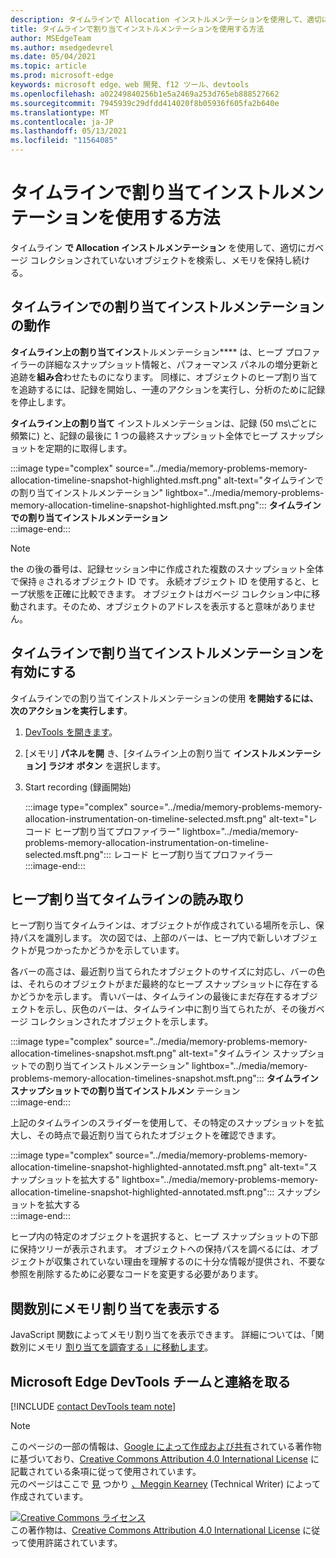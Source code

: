 ```yaml
---
description: タイムラインで Allocation インストルメンテーションを使用して、適切にガベージ コレクションされていないオブジェクトを検索し、メモリを保持し続ける。
title: タイムラインで割り当てインストルメンテーションを使用する方法
author: MSEdgeTeam
ms.author: msedgedevrel
ms.date: 05/04/2021
ms.topic: article
ms.prod: microsoft-edge
keywords: microsoft edge、web 開発、f12 ツール、devtools
ms.openlocfilehash: a02249840256b1e5a2469a253d765eb888527662
ms.sourcegitcommit: 7945939c29dfdd414020f8b05936f605fa2b640e
ms.translationtype: MT
ms.contentlocale: ja-JP
ms.lasthandoff: 05/13/2021
ms.locfileid: "11564085"
---
```

<!-- Copyright Meggin Kearney 

   Licensed under the Apache License, Version 2.0 (the "License");
   you may not use this file except in compliance with the License.
   You may obtain a copy of the License at

       https://www.apache.org/licenses/LICENSE-2.0

   Unless required by applicable law or agreed to in writing, software
   distributed under the License is distributed on an "AS IS" BASIS,
   WITHOUT WARRANTIES OR CONDITIONS OF ANY KIND, either express or implied.
   See the License for the specific language governing permissions and
   limitations under the License. -->
# <a name="how-to-use-allocation-instrumentation-on-timeline"></a>タイムラインで割り当てインストルメンテーションを使用する方法  

タイムライン **で Allocation インストルメンテーション** を使用して、適切にガベージ コレクションされていないオブジェクトを検索し、メモリを保持し続ける。  

## <a name="how-allocation-instrumentation-on-timeline-works"></a>タイムラインでの割り当てインストルメンテーションの動作  

**タイムライン上の割り当てインス**トルメンテーション**** は、ヒープ プロファイラーの詳細なスナップショット情報と、パフォーマンス パネルの増分更新と追跡を**組み合**わせたものになります。  同様に、オブジェクトのヒープ割り当てを追跡するには、記録を開始し、一連のアクションを実行し、分析のために記録を停止します。  

<!--todo: add profile memory problems (heap profiler) section when available  -->  
<!--todo: add profile evaluate performance (Performance panel) section when available  -->  

**タイムライン上の割り当て** インストルメンテーションは、記録 \(50 ms\ごとに頻繁に) と、記録の最後に 1 つの最終スナップショット全体でヒープ スナップショットを定期的に取得します。  

:::image type="complex" source="../media/memory-problems-memory-allocation-timeline-snapshot-highlighted.msft.png" alt-text="タイムラインでの割り当てインストルメンテーション" lightbox="../media/memory-problems-memory-allocation-timeline-snapshot-highlighted.msft.png":::
   **タイムラインでの割り当てインストルメンテーション**  
:::image-end:::  

> [!NOTE]
> the の後の番号は、記録セッション中に作成された複数のスナップショット全体で保持 `@` されるオブジェクト ID です。  永続オブジェクト ID を使用すると、ヒープ状態を正確に比較できます。  オブジェクトはガベージ コレクション中に移動されます。そのため、オブジェクトのアドレスを表示すると意味がありません。  

## <a name="enable-allocation-instrumentation-on-timeline"></a>タイムラインで割り当てインストルメンテーションを有効にする  

タイムラインでの割り当てインストルメンテーションの使用 **を開始するには、次のアクションを実行します**。  

1.  [DevTools を開きます][DevtoolsOpenIndex]。  
1.  [メモリ] **パネルを開** き、[タイムライン上の割り当て **インストルメンテーション] ラジオ ボタン** を選択します。  
1.  Start recording (録画開始)   
    
    :::image type="complex" source="../media/memory-problems-memory-allocation-instrumentation-on-timeline-selected.msft.png" alt-text="レコード ヒープ割り当てプロファイラー" lightbox="../media/memory-problems-memory-allocation-instrumentation-on-timeline-selected.msft.png":::
       レコード ヒープ割り当てプロファイラー  
    :::image-end:::  
    
## <a name="read-a-heap-allocation-timeline"></a>ヒープ割り当てタイムラインの読み取り  

ヒープ割り当てタイムラインは、オブジェクトが作成されている場所を示し、保持パスを識別します。  次の図では、上部のバーは、ヒープ内で新しいオブジェクトが見つかったかどうかを示しています。  

各バーの高さは、最近割り当てられたオブジェクトのサイズに対応し、バーの色は、それらのオブジェクトがまだ最終的なヒープ スナップショットに存在するかどうかを示します。  青いバーは、タイムラインの最後にまだ存在するオブジェクトを示し、灰色のバーは、タイムライン中に割り当てられたが、その後ガベージ コレクションされたオブジェクトを示します。  

:::image type="complex" source="../media/memory-problems-memory-allocation-timelines-snapshot.msft.png" alt-text="タイムライン スナップショットでの割り当てインストルメンテーション" lightbox="../media/memory-problems-memory-allocation-timelines-snapshot.msft.png":::
   **タイムライン スナップショットでの割り当てインストルメン** テーション  
:::image-end:::  

<!--In the following figure, an action was performed 3 times.  The sample program caches five objects, so the last five blue bars are expected.  But the left-most blue bar indicates a potential problem.  -->  
<!--todo: redo figure 4 with multiple choose actions  -->  

上記のタイムラインのスライダーを使用して、その特定のスナップショットを拡大し、その時点で最近割り当てられたオブジェクトを確認できます。  

:::image type="complex" source="../media/memory-problems-memory-allocation-timeline-snapshot-highlighted-annotated.msft.png" alt-text="スナップショットを拡大する" lightbox="../media/memory-problems-memory-allocation-timeline-snapshot-highlighted-annotated.msft.png":::
   スナップショットを拡大する  
:::image-end:::  

ヒープ内の特定のオブジェクトを選択すると、ヒープ スナップショットの下部に保持ツリーが表示されます。  オブジェクトへの保持パスを調べるには、オブジェクトが収集されていない理由を理解するのに十分な情報が提供され、不要な参照を削除するために必要なコードを変更する必要があります。  

## <a name="view-memory-allocation-by-function"></a>関数別にメモリ割り当てを表示する  

JavaScript 関数によってメモリ割り当てを表示できます。  詳細については、「関数別にメモリ [割り当てを調査する」に移動します][DevtoolsMemoryProblemsIndexInvestigateMemoryAllocationFunction]。  

## <a name="getting-in-touch-with-the-microsoft-edge-devtools-team"></a>Microsoft Edge DevTools チームと連絡を取る  

[!INCLUDE [contact DevTools team note](../includes/contact-devtools-team-note.md)]  

<!-- links -->  

[DevToolsOpenIndex]: ../open/index.md "Open Microsoft Edge (Chromium) DevTools |Microsoft Docs"
[DevtoolsMemoryProblemsIndexInvestigateMemoryAllocationFunction]: ./index.md#investigate-memory-allocation-by-function "関数別にメモリ割り当てを調査する - Fix Memory problems |Microsoft Docs"  

<!--[HeapProfiler]: ./heap-snapshots.md "How to Record Heap Snapshots"  -->  
<!--[PerformancePanel]: ../profile/evaluate-performance/timeline-tool ""  -->  

[MicrosoftEdgeChannel]: https://www.microsoftedgeinsider.com/download "アプリ チャネルMicrosoft Edgeする"  

> [!NOTE]
> このページの一部の情報は、[Google によって作成および共有][GoogleSitePolicies]されている著作物に基づいており、[Creative Commons Attribution 4.0 International License][CCA4IL] に記載されている条項に従って使用されています。  
> 元のページはここで [見](https://developers.google.com/web/tools/chrome-devtools/memory-problems/allocation-profiler) つかり [、Meggin Kearney][MegginKearney] \(Technical Writer\) によって作成されています。  

[![Creative Commons ライセンス][CCby4Image]][CCA4IL]  
この著作物は、[Creative Commons Attribution 4.0 International License][CCA4IL] に従って使用許諾されています。  

[CCA4IL]: https://creativecommons.org/licenses/by/4.0  
[CCby4Image]: https://i.creativecommons.org/l/by/4.0/88x31.png  
[GoogleSitePolicies]: https://developers.google.com/terms/site-policies  
[KayceBasques]: https://developers.google.com/web/resources/contributors#kayce-basques  
[MegginKearney]: https://developers.google.com/web/resources/contributors#meggin-kearney  
